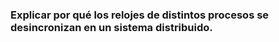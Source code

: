 

### Explicar por qué los relojes de distintos procesos se desincronizan en un sistema distribuido.

